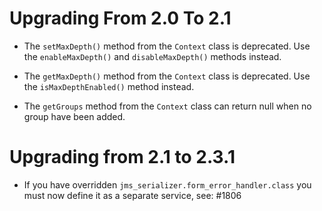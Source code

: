 Upgrading From 2.0 To 2.1
=========================

 * The `setMaxDepth()` method from the `Context` class is deprecated. Use the
   `enableMaxDepth()` and `disableMaxDepth()` methods instead.

 * The `getMaxDepth()` method from the `Context` class is deprecated. Use the
   `isMaxDepthEnabled()` method instead.

 * The `getGroups` method from the `Context` class can return null when no group have been added.

Upgrading from 2.1 to 2.3.1
===========================

 * If you have overridden `jms_serializer.form_error_handler.class` you must now define it as a separate service, see: #1806
